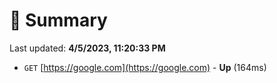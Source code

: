 # 📖 Summary
Last updated: **4/5/2023, 11:20:33 PM**

- `GET` [https://google.com](https://google.com) - **Up** (164ms)
